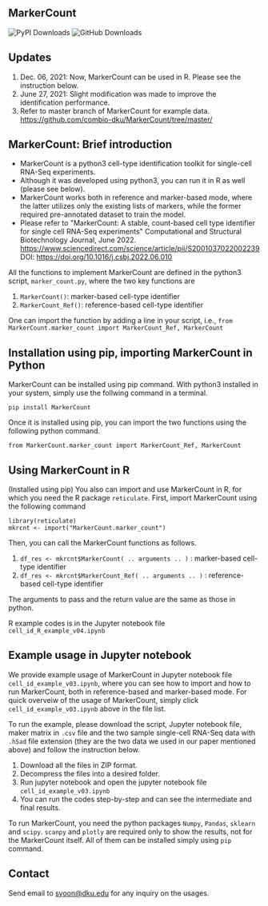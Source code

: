 ## MarkerCount

![PyPI Downloads](https://img.shields.io/pypi/dm/MarkerCount.svg)  ![GitHub Downloads](https://img.shields.io/github/downloads/combio-dku/MarkerCount/latest/total.svg)

## Updates
1. Dec. 06, 2021: Now, MarkerCount can be used in R. Please see the instruction below.
2. June 27, 2021: Slight modification was made to improve the identification performance.
3. Refer to master branch of MarkerCount for example data. https://github.com/combio-dku/MarkerCount/tree/master/

## MarkerCount: Brief introduction
- MarkerCount is a python3 cell-type identification toolkit for single-cell RNA-Seq experiments.
- Although it was developed using python3, you can run it in R as well (please see below).
- MarkerCount works both in reference and marker-based mode, where the latter utilizes only the existing lists of markers, while the former required pre-annotated dataset to train the model. 
- Please refer to "MarkerCount: A stable, count-based cell type identifier for single cell RNA-Seq experiments" Computational and Structural Biotechnology Journal, June 2022. https://www.sciencedirect.com/science/article/pii/S2001037022002239 DOI:
https://doi.org/10.1016/j.csbj.2022.06.010 

All the functions to implement MarkerCount are defined in the python3 script, `marker_count.py`, where the two key functions are 

1. `MarkerCount()`: marker-based cell-type identifier
1. `MarkerCount_Ref()`: reference-based cell-type identifier

One can import the function by adding a line in your script, i.e., `from MarkerCount.marker_count import MarkerCount_Ref, MarkerCount`

## Installation using pip, importing MarkerCount in Python

MarkerCount can be installed using pip command. With python3 installed in your system, simply use the follwing command in a terminal.

`pip install MarkerCount`

Once it is installed using pip, you can import the two functions using the following python command.

`from MarkerCount.marker_count import MarkerCount_Ref, MarkerCount`

## Using MarkerCount in R

(Installed using pip) You also can import and use MarkerCount in R, for which you need the R package `reticulate`.
First, import MarkerCount using the following command

`library(reticulate)`  
`mkrcnt <- import("MarkerCount.marker_count")`

Then, you can call the MarkerCount functions as follows.

1. `df_res <- mkrcnt$MarkerCount( .. arguments .. )` : marker-based cell-type identifier
2. `df_res <- mkrcnt$MarkerCount_Ref( .. arguments .. )` : reference-based cell-type identifier

The arguments to pass and the return value are the same as those in python.

R example codes is in the Jupyter notebook file `cell_id_R_example_v04.ipynb`

## Example usage in Jupyter notebook

We provide example usage of MarkerCount in Jupyter notebook file `cell_id_example_v03.ipynb`, where you can see how to import and how to run MarkerCount, both in reference-based and marker-based mode. For quick overveiw of the usage of MarkerCount, simply click `cell_id_example_v03.ipynb` above in the file list.

To run the example, please download the script, Jupyter notebook file, maker matrix in `.csv` file and the two sample single-cell RNA-Seq data with `.h5ad` file extension (they are the two data we used in our paper mentioned above) and follow the instruction below.

1. Download all the files in ZIP format.
2. Decompress the files into a desired folder.
3. Run jupyter notebook and open the jupyter notebook file `cell_id_example_v03.ipynb`
4. You can run the codes step-by-step and can see the intermediate and final results.

To run MarkerCount, you need the python packages `Numpy`, `Pandas`, `sklearn` and `scipy`.
`scanpy` and `plotly` are required only to show the results, not for the MarkerCount itself.
All of them can be installed simply using `pip` command.

## Contact
Send email to syoon@dku.edu for any inquiry on the usages.

